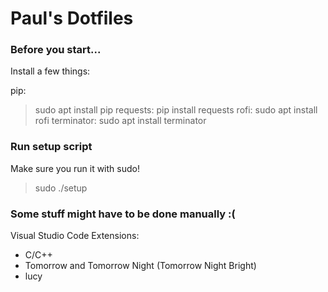 Paul's Dotfiles
================

###  Before you start...
Install a few things:

pip:
> sudo apt install pip
requests:
> pip install requests
rofi:
> sudo apt install rofi
terminator:
> sudo apt install terminator

### Run setup script
Make sure you run it with sudo!

> sudo ./setup

###  Some stuff might have to be done manually :(
Visual Studio Code Extensions:
* C/C++
* Tomorrow and Tomorrow Night (Tomorrow Night Bright)
* lucy
